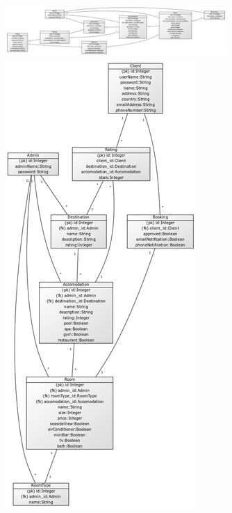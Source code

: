 ![Tietokantakaavio](https://github.com/heidihas/Kaukokaipuu/blob/master/documentation/tietokantakaavio.jpg)



![Tietokantakaavio_down](https://github.com/heidihas/Kaukokaipuu/blob/master/documentation/tietokantakaavio_down.jpg)

